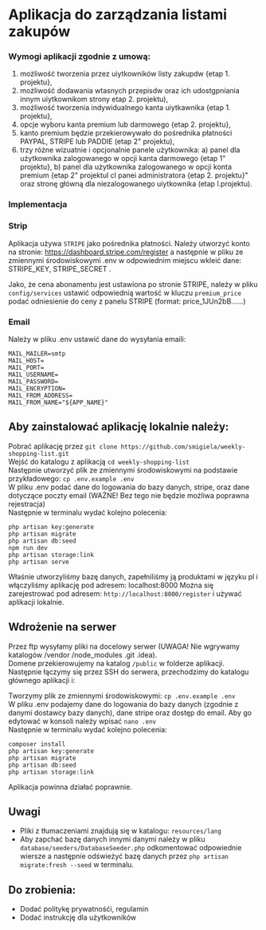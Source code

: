 # Aplikacja do zarządzania listami zakupów

### Wymogi aplikacji zgodnie z umową:

1. możliwość tworzenia przez uiytkowników listy zakupdw {etap 1. projektu},
2. możliwość dodawania wtasnych przepisdw oraz ich udostgpniania innym uiytkownikom strony
   etap 2. projektu),
3. możliwość tworzenia indywidualnego kanta uiytkawnika {etap 1. projektu},
4. opcje wyboru kanta premium lub darmowego {etap 2. projektu},
5. kanto premium będzie przekierowywało do pośrednika płatności PAYPAL, STRIPE lub PADDIE
   (etap 2" projektu),
6. trzy różne wizuatnie i opcjonalnie panele użytkownika:
   a) panel dla użytkownika zalogowanego w opcji kanta darmowego {etap 1" projektu},
   b) panel dla użytkownika zalogowanego w opcji konta premium {etap 2" projektul
   cl panei administratora {etap 2. projektu}"
   oraz stronę główną dla niezalogowanego uiytkownika (etap l.projektu).

### Implementacja
### Strip
Aplikacja używa ```STRIPE``` jako pośrednika płatności. Należy utworzyć konto na stronie: https://dashboard.stripe.com/register
a następnie w pliku ze zmiennymi środowiskowymi .env w odpowiednim miejscu wkleić dane: STRIPE_KEY, STRIPE_SECRET .

Jako, że cena abonamentu jest ustawiona po stronie STRIPE, należy w pliku ```config/services``` ustawić odpowiednią wartość w kluczu ```premium_price``` 
podać odniesienie do ceny z panelu STRIPE (format: price_1JUn2bB......)

### Email
Należy w pliku .env ustawić dane do wysyłania emaili:
```
MAIL_MAILER=smtp
MAIL_HOST=
MAIL_PORT=
MAIL_USERNAME=
MAIL_PASSWORD=
MAIL_ENCRYPTION=
MAIL_FROM_ADDRESS=
MAIL_FROM_NAME="${APP_NAME}"
```
## Aby zainstalować aplikację lokalnie należy:

Pobrać aplikację przez ```git clone https://github.com/smigiela/weekly-shopping-list.git``` <br>
Wejść do katalogu z aplikacją  ```cd weekly-shopping-list``` <br>
Następnie utworzyć plik ze zmiennymi środowiskowymi na podstawie przykładowego: ```cp .env.example .env``` <br>
W pliku .env podać dane do logowania do bazy danych, stripe, oraz dane dotyczące poczty email (WAŻNE! Bez tego nie będzie możliwa poprawna rejestracja) <br>
Następnie w terminalu wydać kolejno polecenia:
```
php artisan key:generate
php artisan migrate
php artisan db:seed
npm run dev
php artisan storage:link
php artisan serve
```
Właśnie utworzyliśmy bazę danych, zapełniliśmy ją produktami w języku pl i włączyliśmy aplikację pod adresem: localhost:8000
Można się zarejestrować pod adresem: ```http://localhost:8000/register``` i używać aplikacji lokalnie.

## Wdrożenie na serwer
Przez ftp wysyłamy pliki na docelowy serwer (UWAGA! Nie wgrywamy katalogów /vendor /node_modules .git .idea). <br> Domene przekierowujemy na katalog ```/public``` w folderze aplikacji. Następnie łączymy się przez
SSH do serwera, przechodzimy do katalogu głównego aplikacji i: <br>

Tworzymy plik ze zmiennymi środowiskowymi: ```cp .env.example .env``` <br>
W pliku .env podajemy dane do logowania do bazy danych (zgodnie z danymi dostawcy bazy danych), dane stripe oraz dostęp do email. Aby go edytować w konsoli należy wpisać ```nano .env``` <br>
Następnie w terminalu wydać kolejno polecenia:
```
composer install
php artisan key:generate
php artisan migrate
php artisan db:seed
php artisan storage:link
```
Aplikacja powinna działać poprawnie.

## Uwagi
- Pliki z tłumaczeniami znajdują się w katalogu: ```resources/lang``` <br>
- Aby zapchać bazę danych innymi danymi należy w pliku ```database/seeders/DatabaseSeeder.php``` odkomentować odpowiednie wiersze a następnie odświeżyć bazę danych przez ```php artisan migrate:fresh --seed``` w terminalu.

## Do zrobienia:
- Dodać politykę prywatnośći, regulamin
- Dodać instrukcję dla użytkowników
